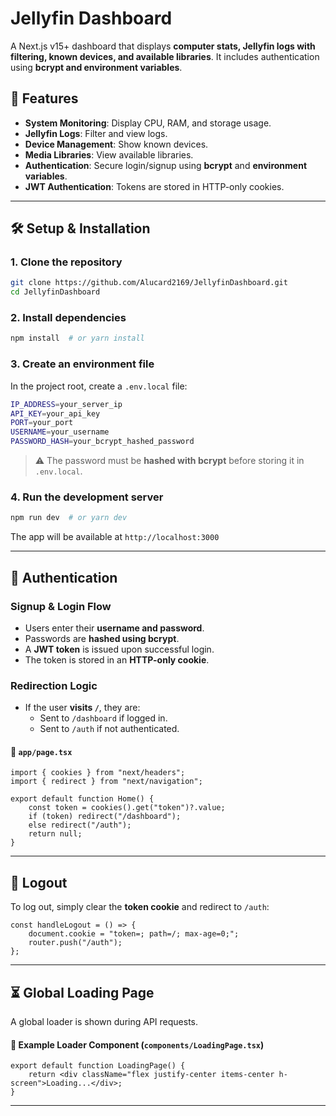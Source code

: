 # Jellyfin Dashboard

A Next.js v15+ dashboard that displays **computer stats, Jellyfin logs with filtering, known devices, and available libraries**. It includes authentication using **bcrypt and environment variables**.

## 🚀 Features
- **System Monitoring**: Display CPU, RAM, and storage usage.
- **Jellyfin Logs**: Filter and view logs.
- **Device Management**: Show known devices.
- **Media Libraries**: View available libraries.
- **Authentication**: Secure login/signup using **bcrypt** and **environment variables**.
- **JWT Authentication**: Tokens are stored in HTTP-only cookies.

---

## 🛠️ Setup & Installation
### **1. Clone the repository**
```sh
git clone https://github.com/Alucard2169/JellyfinDashboard.git
cd JellyfinDashboard
```

### **2. Install dependencies**
```sh
npm install  # or yarn install
```

### **3. Create an environment file**
In the project root, create a `.env.local` file:
```sh
IP_ADDRESS=your_server_ip
API_KEY=your_api_key
PORT=your_port
USERNAME=your_username
PASSWORD_HASH=your_bcrypt_hashed_password
```

> ⚠️ The password must be **hashed with bcrypt** before storing it in `.env.local`.

### **4. Run the development server**
```sh
npm run dev  # or yarn dev
```
The app will be available at `http://localhost:3000`

---

## 🔑 Authentication
### **Signup & Login Flow**
- Users enter their **username and password**.
- Passwords are **hashed using bcrypt**.
- A **JWT token** is issued upon successful login.
- The token is stored in an **HTTP-only cookie**.

### **Redirection Logic**
- If the user **visits `/`**, they are:
  - Sent to `/dashboard` if logged in.
  - Sent to `/auth` if not authenticated.

#### 📌 `app/page.tsx`
```tsx
import { cookies } from "next/headers";
import { redirect } from "next/navigation";

export default function Home() {
    const token = cookies().get("token")?.value;
    if (token) redirect("/dashboard");
    else redirect("/auth");
    return null;
}
```

---

## 🔄 Logout
To log out, simply clear the **token cookie** and redirect to `/auth`:
```tsx
const handleLogout = () => {
    document.cookie = "token=; path=/; max-age=0;";
    router.push("/auth");
};
```

---

## ⏳ Global Loading Page
A global loader is shown during API requests.

#### 📌 Example Loader Component (`components/LoadingPage.tsx`)
```tsx
export default function LoadingPage() {
    return <div className="flex justify-center items-center h-screen">Loading...</div>;
}
```

---


